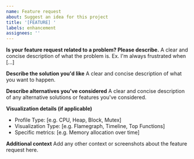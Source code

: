 ```yaml
---
name: Feature request
about: Suggest an idea for this project
title: '[FEATURE] '
labels: enhancement
assignees: ''
---
```


**Is your feature request related to a problem? Please describe.**
A clear and concise description of what the problem is. Ex. I'm always frustrated when [...]

**Describe the solution you'd like**
A clear and concise description of what you want to happen.

**Describe alternatives you've considered**
A clear and concise description of any alternative solutions or features you've considered.

**Visualization details (if applicable)**
- Profile Type: [e.g. CPU, Heap, Block, Mutex]
- Visualization Type: [e.g. Flamegraph, Timeline, Top Functions]
- Specific metrics: [e.g. Memory allocation over time]

**Additional context**
Add any other context or screenshots about the feature request here.